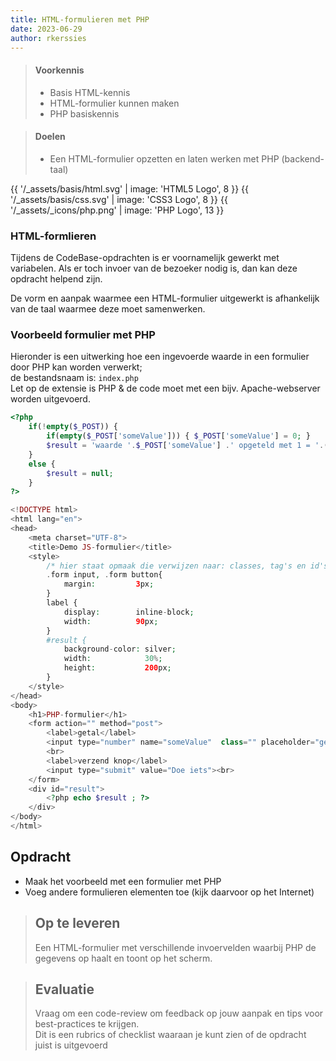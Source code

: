 ```yaml
---
title: HTML-formulieren met PHP
date: 2023-06-29
author: rkerssies
---
```


> #### Voorkennis
> * Basis HTML-kennis
> * HTML-formulier kunnen maken
> * PHP basiskennis

> #### Doelen   
> * Een HTML-formulier opzetten en laten werken met PHP (backend-taal)


{{ '/_assets/basis/html.svg' | image: 'HTML5 Logo', 8 }}
{{ '/_assets/basis/css.svg'  | image: 'CSS3 Logo', 8 }}
{{ '/_assets/_icons/php.png'  | image: 'PHP Logo', 13 }}

### HTML-formlieren 
Tijdens de CodeBase-opdrachten is er voornamelijk gewerkt met variabelen.
Als er toch invoer van de bezoeker nodig is, dan kan deze opdracht helpend zijn.

De vorm en aanpak waarmee een HTML-formulier uitgewerkt is afhankelijk van de taal waarmee 
deze moet samenwerken. 

### Voorbeeld formulier met PHP
Hieronder is een uitwerking hoe een ingevoerde waarde in een formulier door PHP kan worden verwerkt;<br>
de bestandsnaam is: `index.php`<br>
Let op de extensie is PHP & de code moet met een bijv. Apache-webserver worden uitgevoerd.
```php
<?php
	if(!empty($_POST)) {
		if(empty($_POST['someValue'])) { $_POST['someValue'] = 0; }
		$result = 'waarde '.$_POST['someValue'] .' opgeteld met 1 = '.((int) $_POST['someValue'] + 1 );
	}
	else {
		$result = null;
	}
?>

<!DOCTYPE html>
<html lang="en">
<head>
	<meta charset="UTF-8">
	<title>Demo JS-formulier</title>
    <style>
		/* hier staat opmaak die verwijzen naar: classes, tag's en id's    */
		.form input, .form button{
			margin: 		3px;
		}
		label {
			display: 		inline-block;
			width:			90px;
		}
		#result {
			background-color: silver;
			width:			  30%;
			height:			  200px;
		}
    </style>
</head>
<body>
	<h1>PHP-formulier</h1>
	<form action="" method="post">
		<label>getal</label>
		<input type="number" name="someValue"  class="" placeholder="getal invoeren"/>
		<br>
		<label>verzend knop</label>
		<input type="submit" value="Doe iets"><br>
	</form>
	<div id="result">
		<?php echo $result ; ?>
	</div>
</body>
</html>
```

## Opdracht
* Maak het voorbeeld met een formulier met PHP
* Voeg andere formulieren elementen toe (kijk daarvoor op het Internet)

  
> ## Op te leveren
> Een HTML-formulier met verschillende invoervelden waarbij PHP de gegevens op haalt en toont op het scherm.

> ## Evaluatie
> Vraag om een code-review om feedback op jouw aanpak en tips voor best-practices te krijgen.<br>
> Dit is een rubrics of checklist waaraan je kunt zien of de opdracht juist is uitgevoerd
